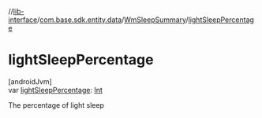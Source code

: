 //[lib-interface](../../../index.md)/[com.base.sdk.entity.data](../index.md)/[WmSleepSummary](index.md)/[lightSleepPercentage](light-sleep-percentage.md)

# lightSleepPercentage

[androidJvm]\
var [lightSleepPercentage](light-sleep-percentage.md): [Int](https://kotlinlang.org/api/latest/jvm/stdlib/kotlin/-int/index.html)

The percentage of light sleep
